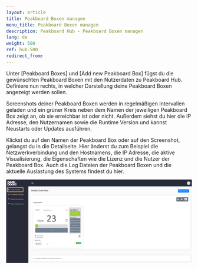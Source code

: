 ```yaml
---
layout: article
title: Peakboard Boxen managen
menu_title: Peakboard Boxen managen
description: Peakboard Hub - Peakboard Boxen managen 
lang: de
weight: 500
ref: hub-500
redirect_from:
---
```


Unter [Peakboard Boxes] und [Add new Peakboard Box] fügst du die gewünschten Peakboard Boxen mit den Nutzerdaten zu Peakboard Hub. 
Definiere nun rechts, in welcher Darstellung deine Peakboard Boxen angezeigt werden sollen.

Screenshots deiner Peakboard Boxen werden in regelmäßigen Intervallen geladen und ein grüner Kreis neben dem Namen der jeweiligen Peakboard Box zeigt an, ob sie erreichbar ist oder nicht. 
Außerdem siehst du hier die IP Adresse, den Nutzernamen sowie die Runtime Version und kannst Neustarts oder Updates ausführen.

Klickst du auf den Namen der Peakboard Box oder auf den Screenshot, gelangst du in die Detailseite. 
Hier änderst du zum Beispiel die Netzwerkverbindung und den Hostnamens, die IP Adresse, die aktive Visualisierung, die Eigenschaften wie die Lizenz und die Nutzer der Peakboard Box. 
Auch die Log Dateien der Peakboard Boxen und die aktuelle Auslastung des Systems findest du hier.

![Manage Peakboard Boxes](/assets/images/hub/hub_boxes.png) 
